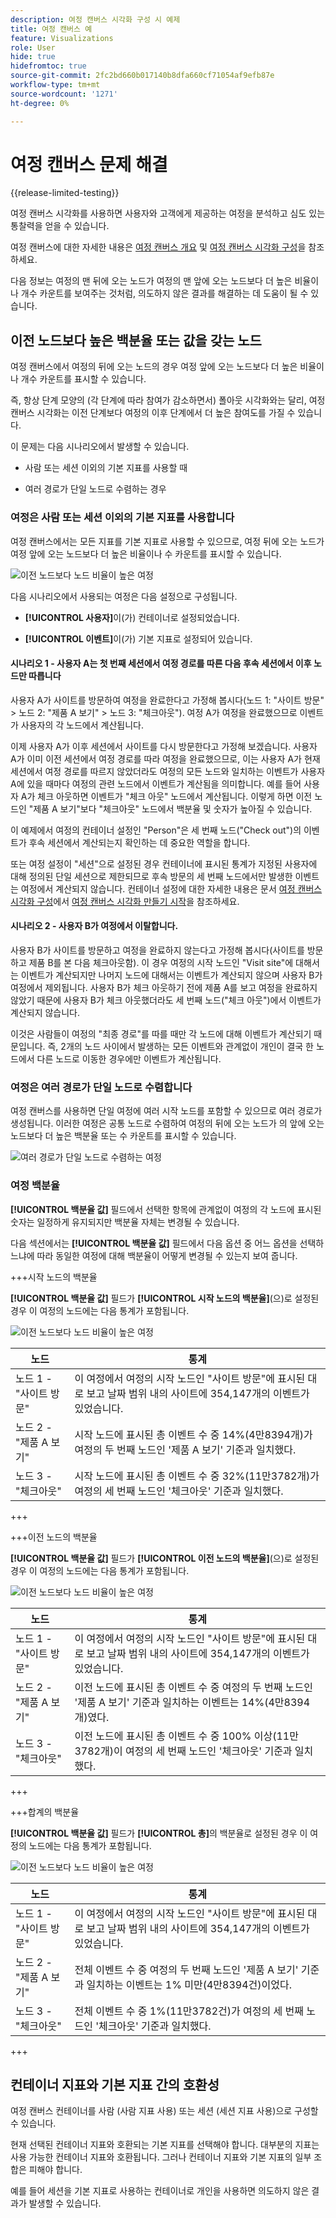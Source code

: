 ```yaml
---
description: 여정 캔버스 시각화 구성 시 예제
title: 여정 캔버스 예
feature: Visualizations
role: User
hide: true
hidefromtoc: true
source-git-commit: 2fc2bd660b017140b8dfa660cf71054af9efb87e
workflow-type: tm+mt
source-wordcount: '1271'
ht-degree: 0%

---
```


# 여정 캔버스 문제 해결

{{release-limited-testing}}

여정 캔버스 시각화를 사용하면 사용자와 고객에게 제공하는 여정을 분석하고 심도 있는 통찰력을 얻을 수 있습니다.

여정 캔버스에 대한 자세한 내용은 [여정 캔버스 개요](/help/analysis-workspace/visualizations/journey-canvas/journey-canvas.md) 및 [여정 캔버스 시각화 구성](/help/analysis-workspace/visualizations/journey-canvas/configure-journey-canvas.md)을 참조하세요.

다음 정보는 여정의 맨 뒤에 오는 노드가 여정의 맨 앞에 오는 노드보다 더 높은 비율이나 개수 카운트를 보여주는 것처럼, 의도하지 않은 결과를 해결하는 데 도움이 될 수 있습니다.

## 이전 노드보다 높은 백분율 또는 값을 갖는 노드

여정 캔버스에서 여정의 뒤에 오는 노드의 경우 여정 앞에 오는 노드보다 더 높은 비율이나 개수 카운트를 표시할 수 있습니다.

즉, 항상 단계 모양의 (각 단계에 따라 참여가 감소하면서) 폴아웃 시각화와는 달리, 여정 캔버스 시각화는 이전 단계보다 여정의 이후 단계에서 더 높은 참여도를 가질 수 있습니다.

이 문제는 다음 시나리오에서 발생할 수 있습니다.

* 사람 또는 세션 이외의 기본 지표를 사용할 때

* 여러 경로가 단일 노드로 수렴하는 경우

### 여정은 사람 또는 세션 이외의 기본 지표를 사용합니다

여정 캔버스에서는 모든 지표를 기본 지표로 사용할 수 있으므로, 여정 뒤에 오는 노드가 여정 앞에 오는 노드보다 더 높은 비율이나 수 카운트를 표시할 수 있습니다.

![이전 노드보다 노드 비율이 높은 여정](assets/journey-canvas-higher-percentage.png)

다음 시나리오에서 사용되는 여정은 다음 설정으로 구성됩니다.

* **[!UICONTROL 사용자]**&#x200B;이(가) 컨테이너로 설정되었습니다.

* **[!UICONTROL 이벤트]**&#x200B;이(가) 기본 지표로 설정되어 있습니다.

#### 시나리오 1 - 사용자 A는 첫 번째 세션에서 여정 경로를 따른 다음 후속 세션에서 이후 노드만 따릅니다

사용자 A가 사이트를 방문하여 여정을 완료한다고 가정해 봅시다(노드 1: &quot;사이트 방문&quot; > 노드 2: &quot;제품 A 보기&quot; > 노드 3: &quot;체크아웃&quot;). 여정 A가 여정을 완료했으므로 이벤트가 사용자의 각 노드에서 계산됩니다.

이제 사용자 A가 이후 세션에서 사이트를 다시 방문한다고 가정해 보겠습니다. 사용자 A가 이미 이전 세션에서 여정 경로를 따라 여정을 완료했으므로, 이는 사용자 A가 현재 세션에서 여정 경로를 따르지 않았더라도 여정의 모든 노드와 일치하는 이벤트가 사용자 A에 있을 때마다 여정의 관련 노드에서 이벤트가 계산됨을 의미합니다. 예를 들어 사용자 A가 체크 아웃하면 이벤트가 &quot;체크 아웃&quot; 노드에서 계산됩니다. 이렇게 하면 이전 노드인 &quot;제품 A 보기&quot;보다 &quot;체크아웃&quot; 노드에서 백분율 및 숫자가 높아질 수 있습니다.

이 예제에서 여정의 컨테이너 설정인 &quot;Person&quot;은 세 번째 노드(&quot;Check out&quot;)의 이벤트가 후속 세션에서 계산되는지 확인하는 데 중요한 역할을 합니다.

또는 여정 설정이 &quot;세션&quot;으로 설정된 경우 컨테이너에 표시된 통계가 지정된 사용자에 대해 정의된 단일 세션으로 제한되므로 후속 방문의 세 번째 노드에서만 발생한 이벤트는 여정에서 계산되지 않습니다. 컨테이너 설정에 대한 자세한 내용은 문서 [여정 캔버스 시각화 구성](/help/analysis-workspace/visualizations/journey-canvas/configure-journey-canvas.md)에서 [여정 캔버스 시각화 만들기 시작](/help/analysis-workspace/visualizations/journey-canvas/configure-journey-canvas.md#begin-building-a-journey-canvas-visualization)을 참조하세요.

<!-- The time allotted for users to move along the path is determined by the container setting. Because "Person" is selected as the container setting in this example, people who followed the journey's path in one session (moving from Node 1 to Node 2 and to Node 3) met the criteria of the journey. On any subsequent visits to the site, any event they have that matches any node on the journey is counted on that node. -->

#### 시나리오 2 - 사용자 B가 여정에서 이탈합니다.

사용자 B가 사이트를 방문하고 여정을 완료하지 않는다고 가정해 봅시다(사이트를 방문하고 제품 B를 본 다음 체크아웃함). 이 경우 여정의 시작 노드인 &quot;Visit site&quot;에 대해서는 이벤트가 계산되지만 나머지 노드에 대해서는 이벤트가 계산되지 않으며 사용자 B가 여정에서 제외됩니다. 사용자 B가 체크 아웃하기 전에 제품 A를 보고 여정을 완료하지 않았기 때문에 사용자 B가 체크 아웃했더라도 세 번째 노드(&quot;체크 아웃&quot;)에서 이벤트가 계산되지 않습니다.

이것은 사람들이 여정의 &quot;최종 경로&quot;를 따를 때만 각 노드에 대해 이벤트가 계산되기 때문입니다. 즉, 2개의 노드 사이에서 발생하는 모든 이벤트와 관계없이 개인이 결국 한 노드에서 다른 노드로 이동한 경우에만 이벤트가 계산됩니다.

### 여정은 여러 경로가 단일 노드로 수렴합니다

여정 캔버스를 사용하면 단일 여정에 여러 시작 노드를 포함할 수 있으므로 여러 경로가 생성됩니다. 이러한 여정은 공통 노드로 수렴하여 여정의 뒤에 오는 노드가 의 앞에 오는 노드보다 더 높은 백분율 또는 수 카운트를 표시할 수 있습니다.

![여러 경로가 단일 노드로 수렴하는 여정](assets/journey-canvas-percentage-converge.png)

<!--

The journey used in the following scenarios is configured with the following settings:

* **[!UICONTROL Person]** is set as the container

* **[!UICONTROL Event]** is set as the primary metric

#### Scenario 

When a journey contains multiple paths that converge into a single node, the two paths are combined into the single node using the OR operator. This can result in the

-->

### 여정 백분율

**[!UICONTROL 백분율 값]** 필드에서 선택한 항목에 관계없이 여정의 각 노드에 표시된 숫자는 일정하게 유지되지만 백분율 자체는 변경될 수 있습니다.

다음 섹션에서는 **[!UICONTROL 백분율 값]** 필드에서 다음 옵션 중 어느 옵션을 선택하느냐에 따라 동일한 여정에 대해 백분율이 어떻게 변경될 수 있는지 보여 줍니다.

+++시작 노드의 백분율

**[!UICONTROL 백분율 값]** 필드가 **[!UICONTROL 시작 노드의 백분율]**(으)로 설정된 경우 이 여정의 노드에는 다음 통계가 포함됩니다.

![이전 노드보다 노드 비율이 높은 여정](assets/journey-canvas-higher-percentage.png)

| 노드 | 통계 |
|---------|----------|
| 노드 1 - &quot;사이트 방문&quot; | 이 여정에서 여정의 시작 노드인 &quot;사이트 방문&quot;에 표시된 대로 보고 날짜 범위 내의 사이트에 354,147개의 이벤트가 있었습니다. |
| 노드 2 - &quot;제품 A 보기&quot; | 시작 노드에 표시된 총 이벤트 수 중 14%(4만8394개)가 여정의 두 번째 노드인 &#39;제품 A 보기&#39; 기준과 일치했다. |
| 노드 3 - &quot;체크아웃&quot; | 시작 노드에 표시된 총 이벤트 수 중 32%(11만3782개)가 여정의 세 번째 노드인 &#39;체크아웃&#39; 기준과 일치했다. |

+++

+++이전 노드의 백분율

**[!UICONTROL 백분율 값]** 필드가 **[!UICONTROL 이전 노드의 백분율]**(으)로 설정된 경우 이 여정의 노드에는 다음 통계가 포함됩니다.

![이전 노드보다 노드 비율이 높은 여정](assets/journey-canvas-percentage-previous.png)

| 노드 | 통계 |
|---------|----------|
| 노드 1 - &quot;사이트 방문&quot; | 이 여정에서 여정의 시작 노드인 &quot;사이트 방문&quot;에 표시된 대로 보고 날짜 범위 내의 사이트에 354,147개의 이벤트가 있었습니다. |
| 노드 2 - &quot;제품 A 보기&quot; | 이전 노드에 표시된 총 이벤트 수 중 여정의 두 번째 노드인 &#39;제품 A 보기&#39; 기준과 일치하는 이벤트는 14%(4만8394개)였다. |
| 노드 3 - &quot;체크아웃&quot; | 이전 노드에 표시된 총 이벤트 수 중 100% 이상(11만3782개)이 여정의 세 번째 노드인 &#39;체크아웃&#39; 기준과 일치했다. |

+++

+++합계의 백분율

**[!UICONTROL 백분율 값]** 필드가 **[!UICONTROL 총]**&#x200B;의 백분율로 설정된 경우 이 여정의 노드에는 다음 통계가 포함됩니다.

![이전 노드보다 노드 비율이 높은 여정](assets/journey-canvas-percentage-total.png)

| 노드 | 통계 |
|---------|----------|
| 노드 1 - &quot;사이트 방문&quot; | 이 여정에서 여정의 시작 노드인 &quot;사이트 방문&quot;에 표시된 대로 보고 날짜 범위 내의 사이트에 354,147개의 이벤트가 있었습니다. |
| 노드 2 - &quot;제품 A 보기&quot; | 전체 이벤트 수 중 여정의 두 번째 노드인 &#39;제품 A 보기&#39; 기준과 일치하는 이벤트는 1% 미만(4만8394건)이었다. |
| 노드 3 - &quot;체크아웃&quot; | 전체 이벤트 수 중 1%(11만3782건)가 여정의 세 번째 노드인 &#39;체크아웃&#39; 기준과 일치했다. |

+++

## 컨테이너 지표와 기본 지표 간의 호환성

여정 캔버스 컨테이너를 사람 (사람 지표 사용) 또는 세션 (세션 지표 사용)으로 구성할 수 있습니다.

현재 선택된 컨테이너 지표와 호환되는 기본 지표를 선택해야 합니다. 대부분의 지표는 사용 가능한 컨테이너 지표와 호환됩니다. 그러나 컨테이너 지표와 기본 지표의 일부 조합은 피해야 합니다.

예를 들어 세션을 기본 지표로 사용하는 컨테이너로 개인을 사용하면 의도하지 않은 결과가 발생할 수 있습니다.

<!--

## Percentages that exceed 100%

The following configurations can result in nodes that show percentages that exceed 100%:

* When the **[!UICONTROL Percentage value]** field is set to **[!UICONTROL Percent of total]** or **[!UICONTROL Percent of start node]**, and a primary metric is selected that results in less data for the start node than on subsequent nodes.

  For example, if Revenue is selected as the primary metric, and no revenue is being realized on the primary metric, then on any node where revenue is being realized will show as exceeding 100%. 

-->

